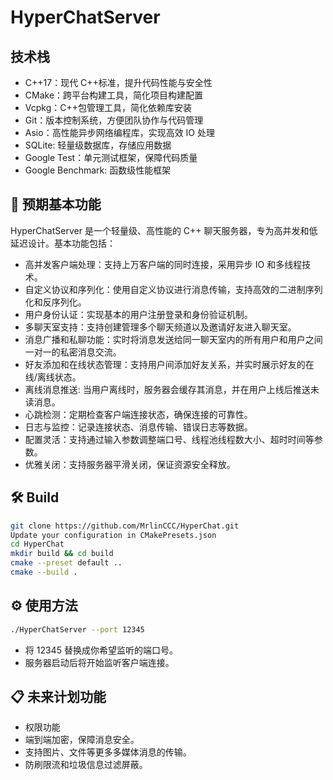 # HyperChatServer

## 技术栈

- C++17：现代 C++标准，提升代码性能与安全性
- CMake：跨平台构建工具，简化项目构建配置
- Vcpkg：C++包管理工具，简化依赖库安装
- Git：版本控制系统，方便团队协作与代码管理
- Asio：高性能异步网络编程库，实现高效 IO 处理
- SQLite: 轻量级数据库，存储应用数据
- Google Test：单元测试框架，保障代码质量
- Google Benchmark: 函数级性能框架

## 🚀 预期基本功能

HyperChatServer 是一个轻量级、高性能的 C++ 聊天服务器，专为高并发和低延迟设计。基本功能包括：

- 高并发客户端处理：支持上万客户端的同时连接，采用异步 IO 和多线程技术。
- 自定义协议和序列化：使用自定义协议进行消息传输，支持高效的二进制序列化和反序列化。
- 用户身份认证：实现基本的用户注册登录和身份验证机制。
- 多聊天室支持：支持创建管理多个聊天频道以及邀请好友进入聊天室。
- 消息广播和私聊功能：实时将消息发送给同一聊天室内的所有用户和用户之间一对一的私密消息交流。
- 好友添加和在线状态管理：支持用户间添加好友关系，并实时展示好友的在线/离线状态。
- 离线消息推送: 当用户离线时，服务器会缓存其消息，并在用户上线后推送未读消息。
- 心跳检测：定期检查客户端连接状态，确保连接的可靠性。
- 日志与监控：记录连接状态、消息传输、错误日志等数据。
- 配置灵活：支持通过输入参数调整端口号、线程池线程数大小、超时时间等参数。
- 优雅关闭：支持服务器平滑关闭，保证资源安全释放。

## 🛠️ Build

```bash
git clone https://github.com/MrlinCCC/HyperChat.git
Update your configuration in CMakePresets.json
cd HyperChat
mkdir build && cd build
cmake --preset default ..
cmake --build .
```

## ⚙️ 使用方法

```bash
./HyperChatServer --port 12345
```

- 将 12345 替换成你希望监听的端口号。
- 服务器启动后将开始监听客户端连接。

## 📋 未来计划功能

- 权限功能
- 端到端加密，保障消息安全。
- 支持图片、文件等更多多媒体消息的传输。
- 防刷限流和垃圾信息过滤屏蔽。
